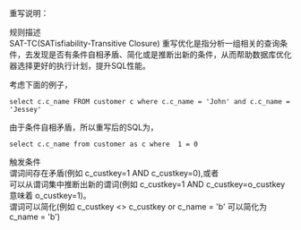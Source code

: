 重写说明：

规则描述  
SAT-TC(SATisfiability-Transitive Closure) 重写优化是指分析一组相关的查询条件，去发现是否有条件自相矛盾、简化或是推断出新的条件，从而帮助数据库优化器选择更好的执行计划，提升SQL性能。

考虑下面的例子，
```
select c.c_name FROM customer c where c.c_name = 'John' and c.c_name = 'Jessey'
```
由于条件自相矛盾，所以重写后的SQL为，
```
select c.c_name from customer as c where  1 = 0
```

触发条件  
谓词间存在矛盾(例如 c_custkey=1 AND c_custkey=0),或者  
可以从谓词集中推断出新的谓词(例如 c_custkey=1 AND c_custkey=o_custkey 意味着 o_custkey=1)。  
谓词可以简化(例如 c_custkey <> c_custkey or c_name = 'b' 可以简化为 c_name = 'b')
